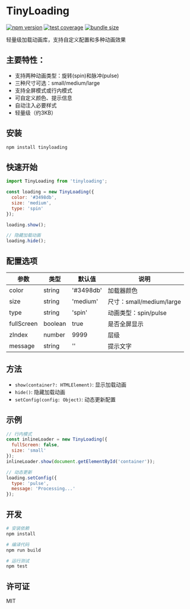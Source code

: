 # TinyLoading

[![npm version](https://img.shields.io/npm/v/tinyloading.svg)](https://www.npmjs.com/package/tinyloading)
[![test coverage](https://img.shields.io/badge/coverage-100%25-brightgreen)]()
[![bundle size](https://img.shields.io/badge/size-3.2KB-blue)]()

轻量级加载动画库，支持自定义配置和多种动画效果

## 主要特性：
- 支持两种动画类型：旋转(spin)和脉冲(pulse)
- 三种尺寸可选：small/medium/large
- 支持全屏模式或行内模式
- 可自定义颜色、提示信息
- 自动注入必要样式
- 轻量级（约3KB）

## 安装
```bash
npm install tinyloading
```

## 快速开始
```javascript
import TinyLoading from 'tinyloading';

const loading = new TinyLoading({
  color: '#3498db',
  size: 'medium',
  type: 'spin'
});

loading.show();

// 隐藏加载动画
loading.hide();
```

## 配置选项
| 参数       | 类型       | 默认值     | 说明                      |
|------------|------------|------------|---------------------------|
| color      | string     | '#3498db'  | 加载器颜色                |
| size       | string     | 'medium'   | 尺寸：small/medium/large  |
| type       | string     | 'spin'     | 动画类型：spin/pulse      |
| fullScreen | boolean    | true       | 是否全屏显示              |
| zIndex     | number     | 9999       | 层级                      |
| message    | string     | ''         | 提示文字                  |

## 方法
- `show(container?: HTMLElement)`: 显示加载动画
- `hide()`: 隐藏加载动画
- `setConfig(config: Object)`: 动态更新配置

## 示例
```javascript
// 行内模式
const inlineLoader = new TinyLoading({
  fullScreen: false,
  size: 'small'
});
inlineLoader.show(document.getElementById('container'));

// 动态更新
loading.setConfig({
  type: 'pulse',
  message: 'Processing...'
});
```

## 开发
```bash
# 安装依赖
npm install

# 编译代码
npm run build

# 运行测试
npm test
```

## 许可证
MIT